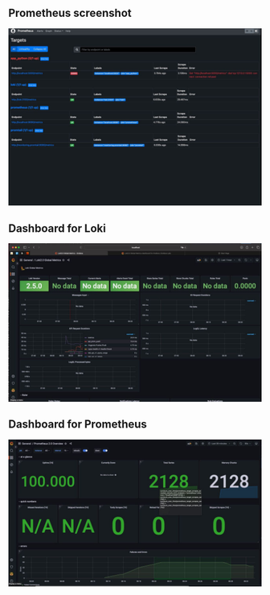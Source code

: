 ## Prometheus screenshot

![PromotheusScreenshot](../screenshots/prometheus-dashboard.jpg)

## Dashboard for Loki

![LokiDashboard](../screenshots/Loki-dashboard.jpg)

## Dashboard for Prometheus

![PrometheusDashboard](../screenshots/graphana-prometheus-dashboard.jpg)
